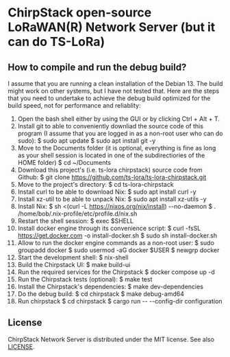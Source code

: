 # ChirpStack open-source LoRaWAN(R) Network Server (but it can do TS-LoRa)

## How to compile and run the debug build?

I assume that you are running a clean installation of the Debian 13. The build might work on other systems, but I have not tested that.
Here are the steps that you need to undertake to achieve the debug build optimized for the build speed, not for performance and reliablity:

1) Open the bash shell either by using the GUI or by clicking Ctrl + Alt + T.
2) Install git to able to conveniently downliad the source code of this program (I assume that you are logged in as a non-root user who can do sudo):
   $ sudo apt update
   $ sudo apt install git -y
3) Move to the Documents folder (it is optional, everything is fine as long as your shell session is located in one of the subdirectiories of the HOME folder)
   $ cd ~/Documents
4) Download this project's (i.e. ts-lora chirpstack) source code from Github:
   $ git clone https://github.com/ts-lora/ts-lora-chirpstack.git
5) Move to the project's directory:
   $ cd ts-lora-chirpstack
6) Install curl to be able to download Nix:
   $ sudo apt install curl -y
7) Install xz-util to be able to unpack Nix:
   $ sudo apt install xz-utils -y
8) Install Nix:
   $ sh <(curl -L https://nixos.org/nix/install) --no-daemon
   $ . /home/bob/.nix-profile/etc/profile.d/nix.sh
15) Restart the shell session:
    $ exec $SHELL
16) Install docker engine through its convenience script:
    $ curl -fsSL https://get.docker.com -o install-docker.sh
    $ sudo sh install-docker.sh
17) Allow to run the docker engine commands as a non-root user:
    $ sudo groupadd docker
    $ sudo usermod -aG docker $USER
    $ newgrp docker
18) Start the development shell:
    $ nix-shell
19) Build the Chirpstack UI:
    $ make build-ui
20) Run the required services for the Chirpstack
    $ docker compose up -d
21) Run the Chirpstack tests (optional):
    $ make test
22) Install the Chirpstack's dependencies:
    $ make dev-dependencies
23) Do the debug build:
    $ cd chirpstack
    $ make debug-amd64
24) Run chirpstack
    $ cd chirpstack
    $ cargo run -- --config-dir configuration

## License

ChirpStack Network Server is distributed under the MIT license. See also
[LICENSE](https://github.com/brocaar/chirpstack/blob/master/LICENSE).
